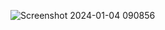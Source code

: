 ![Screenshot 2024-01-04 090856](https://github.com/TheNotoriousMac/cat-fact-website-flask-python/assets/47030714/22bb6391-036d-4211-9829-c3f03522df2d)
